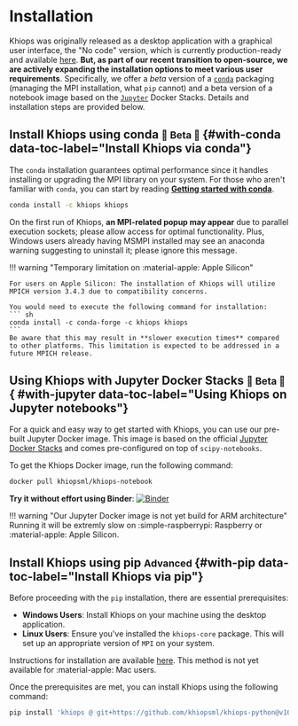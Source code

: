 # Installation

Khiops was originally released as a desktop application with a graphical user interface, the "No code" version, which is currently production-ready and available [here][nocode]. **But, as part of our recent transition to open-source, we are actively expanding the installation options to meet various user requirements**. Specifically, we offer a *beta* version of a [`conda`][conda] packaging (managing the MPI installation, what `pip` cannot) and a beta version of a notebook image based on the [`Jupyter`][jupyter] Docker Stacks. Details and installation steps are provided below.

  [conda]: #with-conda
  [jupyter]: #with-docker
  [docker]: #with-jupyter
  [nocode]: nocode.md

## Install Khiops using conda <small>  🚧 Beta 🚧 </small> {#with-conda data-toc-label="Install Khiops via conda"}

The `conda` installation guarantees optimal performance since it handles installing or upgrading the MPI library on your system. For those who aren't familiar with `conda`, you can start by reading [**Getting started with conda**][conda-user-guide].

[conda-user-guide]: https://conda.io/projects/conda/en/latest/user-guide/getting-started.html

``` sh
conda install -c khiops khiops
```

On the first run of Khiops, **an MPI-related popup may appear** due to parallel execution sockets; please allow access for optimal functionality. Plus, Windows users already having MSMPI installed may see an anaconda warning suggesting to uninstall it; please ignore this message.

!!! warning "Temporary limitation on :material-apple: Apple Silicon"
    
    For users on Apple Silicon: The installation of Khiops will utilize MPICH version 3.4.3 due to compatibility concerns. 
    
    You would need to execute the following command for installation:
    ``` sh
    conda install -c conda-forge -c khiops khiops
    ```
    Be aware that this may result in **slower execution times** compared to other platforms. This limitation is expected to be addressed in a future MPICH release.

## Using Khiops with Jupyter Docker Stacks <small>  🚧 Beta 🚧 </small> { #with-jupyter  data-toc-label="Using Khiops on Jupyter notebooks"}

For a quick and easy way to get started with Khiops, you can use our pre-built Jupyter Docker image. This image is based on the official [Jupyter Docker Stacks][jupyterdockerstacks] and comes pre-configured on top of `scipy-notebooks`.

[jupyterdockerstacks]:https://jupyter-docker-stacks.readthedocs.io/en/latest/

To get the Khiops Docker image, run the following command:
```bash
docker pull khiopsml/khiops-notebook
```

**Try it without effort using Binder**: [![Binder](https://mybinder.org/badge_logo.svg)](https://mybinder.org/v2/gh/KhiopsML/khiops-notebook/main/)

!!! warning "Our Jupyter Docker image is not yet build for ARM architecture"
    Running it will be extremly slow on :simple-raspberrypi: Raspberry or :material-apple: Apple Silicon.


## Install Khiops using pip <small>  Advanced </small> {#with-pip data-toc-label="Install Khiops via pip"}

Before proceeding with the `pip` installation, there are essential prerequisites:

- **Windows Users**: Install Khiops on your machine using the desktop application.
- **Linux Users**: Ensure you've installed the `khiops-core` package. This will set up an appropriate version of `MPI` on your system.

Instructions for installation are available [here][nocode]. This method is not yet available for :material-apple: Mac users. 

Once the prerequisites are met, you can install Khiops using the following command:

```sh
pip install 'khiops @ git+https://github.com/khiopsml/khiops-python@v10.2.0a4'
```

